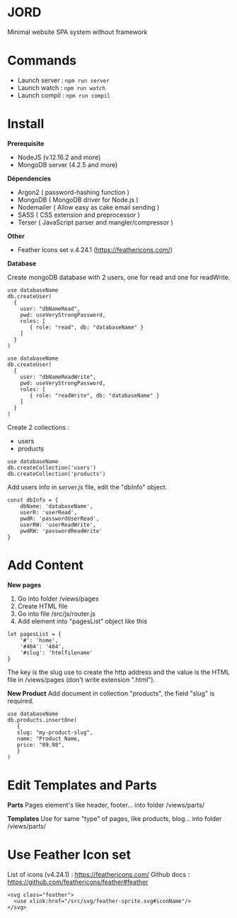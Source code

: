 # JORD
Minimal website SPA system without framework

# Commands
* Launch server : `npm run server`
* Launch watch : `npm run watch`
* Launch compil : `npm run compil`

# Install
**Prerequisite**
* NodeJS (v.12.16.2 and more)
* MongoDB server (4.2.5 and more)

**Dépendencies**
* Argon2 ( password-hashing function )
* MongoDB ( MongoDB driver for Node.js )
* Nodemailer ( Allow easy as cake email sending )
* SASS ( CSS extension and preprocessor )
* Terser ( JavaScript parser and mangler/compressor )

**Other**
* Feather Icons set v.4.24.1 (https://feathericons.com/)

**Database**

Create mongoDB database with 2 users, one for read and one for readWrite.

```
use databaseName
db.createUser(
  {
    user: "dbNameRead",
    pwd: useVeryStrongPassword,
    roles: [
       { role: "read", db: "databaseName" }
    ]
  }
)
```

```
use databaseName
db.createUser(
  {
    user: "dbNameReadWrite",
    pwd: useVeryStrongPassword,
    roles: [
       { role: "readWrite", db: "databaseName" }
    ]
  }
)
```

Create 2 collections :
* users
* products

```
use databaseName
db.createCollection('users')
db.createCollection('products')
```

Add users info in *server.js* file, edit the "dbInfo" object.

```
const dbInfo = {
    dbName: 'databaseName',
    userR: 'userRead',
    pwdR: 'passwordUserRead',
    userRW: 'userReadWrite',
    pwdRW: 'passwordReadWrite'
}
```

# Add Content
**New pages**
1. Go into folder /views/pages
2. Create HTML file
3. Go into file /src/js/router.js
4. Add element into "pagesList" object like this

```
let pagesList = {
    '#': 'home',
    '#404': '404',
    '#slug': 'htmlfilename'
}
```
The key is the slug use to create the http address and the value is the HTML file in /views/pages (don't write extension ".html").

**New Product**
Add document in collection "products", the field "slug" is required.

```
use databaseName
db.products.insertOne(
   { 
   slug: "my-product-slug", 
   name: "Product Name, 
   price: "89.98",
   }
)
```

# Edit Templates and Parts
**Parts**
Pages element's like header, footer... into folder /views/parts/

**Templates**
Use for same "type" of pages, like products, blog... into folder /views/parts/


# Use Feather Icon set
List of icons (v4.24.1) : https://feathericons.com/
Github docs : https://github.com/feathericons/feather#feather
```
<svg class="feather">
  <use xlink:href="/src/svg/feather-sprite.svg#iconName"/>
</svg>
```
